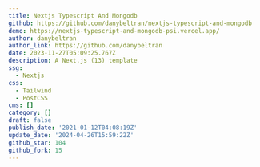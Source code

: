 ```yaml
---
title: Nextjs Typescript And Mongodb
github: https://github.com/danybeltran/nextjs-typescript-and-mongodb
demo: https://nextjs-typescript-and-mongodb-psi.vercel.app/
author: danybeltran
author_link: https://github.com/danybeltran
date: 2023-11-27T05:09:25.767Z
description: A Next.js (13) template
ssg:
  - Nextjs
css:
  - Tailwind
  - PostCSS
cms: []
category: []
draft: false
publish_date: '2021-01-12T04:08:19Z'
update_date: '2024-04-26T15:59:22Z'
github_star: 104
github_fork: 15
---
```

